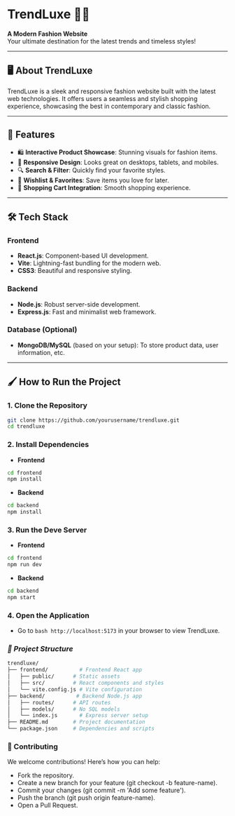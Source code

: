 # TrendLuxe 👗✨  
**A Modern Fashion Website**  
Your ultimate destination for the latest trends and timeless styles!  

---

## 🖥️ **About TrendLuxe**  
TrendLuxe is a sleek and responsive fashion website built with the latest web technologies. It offers users a seamless and stylish shopping experience, showcasing the best in contemporary and classic fashion.

---

## 🚀 **Features**  
- 🛍️ **Interactive Product Showcase**: Stunning visuals for fashion items.  
- 📱 **Responsive Design**: Looks great on desktops, tablets, and mobiles.  
- 🔍 **Search & Filter**: Quickly find your favorite styles.  
- 🌟 **Wishlist & Favorites**: Save items you love for later.  
- 🛒 **Shopping Cart Integration**: Smooth shopping experience.  

---

## 🛠️ **Tech Stack**  
### **Frontend**  
- **React.js**: Component-based UI development.  
- **Vite**: Lightning-fast bundling for the modern web.  
- **CSS3**: Beautiful and responsive styling.  

### **Backend**  
- **Node.js**: Robust server-side development.  
- **Express.js**: Fast and minimalist web framework.  

### **Database (Optional)**  
- **MongoDB/MySQL** (based on your setup): To store product data, user information, etc.  

---

## 🖌️ **How to Run the Project**  

### **1. Clone the Repository**  
```bash
git clone https://github.com/yourusername/trendluxe.git
cd trendluxe
```
### **2. Install Dependencies**

- **Frontend**

```bash
cd frontend
npm install
```

- **Backend**

```bash
cd backend
npm install
```
### **3. Run the Deve Server**

- **Frontend**

```bash
cd frontend
npm run dev
```

- **Backend**

```bash
cd backend
npm start
```
### **4. Open the Application**
- Go to ```bash http://localhost:5173``` in your browser to view TrendLuxe.


### ***📂 Project Structure***

```bash
trendluxe/
├── frontend/          # Frontend React app
│   ├── public/      # Static assets
│   ├── src/         # React components and styles
│   └── vite.config.js # Vite configuration
├── backend/          # Backend Node.js app
│   ├── routes/      # API routes
│   ├── models/      # No SQL models
│   └── index.js       # Express server setup
├── README.md        # Project documentation
└── package.json     # Dependencies and scripts
```

### **🤝 Contributing**

We welcome contributions! Here’s how you can help:

- Fork the repository.
- Create a new branch for your feature (git checkout -b feature-name).
- Commit your changes (git commit -m 'Add some feature').
- Push the branch (git push origin feature-name).
- Open a Pull Request.